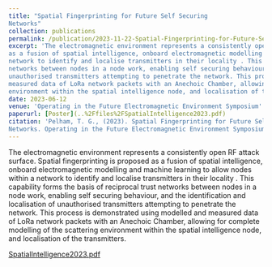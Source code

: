 ```yaml
---
title: "Spatial Fingerprinting for Future Self Securing
Networks"
collection: publications
permalink: /publication/2023-11-22-Spatial-Fingerprinting-for-Future-Self-Securing-Networks
excerpt: 'The electromagnetic environment represents a consistently open RF attack surface. Spatial fingerprinting is proposed
as a fusion of spatial intelligence, onboard electromagnetic modelling and machine learning to allow nodes within a
network to identify and localise transmitters in their locality . This capability forms the basis of reciprocal trust
networks between nodes in a node work, enabling self securing behaviour, and the identification and localisation of
unauthorised transmitters attempting to penetrate the network. This process is demonstrated using modelled and
measured data of LoRa network packets with an Anechoic Chamber, allowing for complete modelling of the scattering
environment within the spatial intelligence node, and localisation of the transmitters.'
date: 2023-06-12
venue: 'Operating in the Future Electromagnetic Environment Symposium'
paperurl: [Poster](..%2Ffiles%2FSpatialIntelligence2023.pdf)
citation: 'Pelham, T. G., (2023). Spatial Fingerprinting for Future Self Securing
Networks. Operating in the Future Electromagnetic Environment Symposium - 2023'
---
```


The electromagnetic environment represents a consistently open RF attack surface. Spatial fingerprinting is proposed
as a fusion of spatial intelligence, onboard electromagnetic modelling and machine learning to allow nodes within a
network to identify and localise transmitters in their locality . This capability forms the basis of reciprocal trust
networks between nodes in a node work, enabling self securing behaviour, and the identification and localisation of
unauthorised transmitters attempting to penetrate the network. This process is demonstrated using modelled and
measured data of LoRa network packets with an Anechoic Chamber, allowing for complete modelling of the scattering
environment within the spatial intelligence node, and localisation of the transmitters.

[SpatialIntelligence2023.pdf](..%2Ffiles%2FSpatialIntelligence2023.pdf)